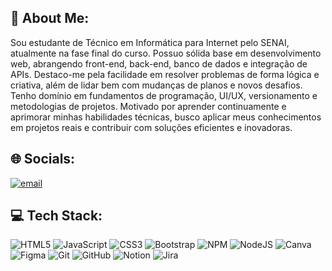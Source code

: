 ## 💫 About Me:
Sou estudante de Técnico em Informática para Internet pelo SENAI, atualmente na fase final do curso. Possuo sólida base em desenvolvimento web, abrangendo front-end, back-end, banco de dados e integração de APIs. Destaco-me pela facilidade em resolver problemas de forma lógica e criativa, além de lidar bem com mudanças de planos e novos desafios. Tenho domínio em fundamentos de programação, UI/UX, versionamento e metodologias de projetos. Motivado por aprender continuamente e aprimorar minhas habilidades técnicas, busco aplicar meus conhecimentos em projetos reais e contribuir com soluções eficientes e inovadoras.


 ## 🌐 Socials:
[![email](https://img.shields.io/badge/Email-D14836?logo=gmail&logoColor=white)](mailto:gui99295@gmail.com) 

## 💻 Tech Stack:
 ![HTML5](https://img.shields.io/badge/html5-%23E34F26.svg?style=for-the-badge&logo=html5&logoColor=white) ![JavaScript](https://img.shields.io/badge/javascript-%23323330.svg?style=for-the-badge&logo=javascript&logoColor=%23F7DF1E)  ![CSS3](https://img.shields.io/badge/css3-%231572B6.svg?style=for-the-badge&logo=css3&logoColor=white) ![Bootstrap](https://img.shields.io/badge/bootstrap-%238511FA.svg?style=for-the-badge&logo=bootstrap&logoColor=white)  ![NPM](https://img.shields.io/badge/NPM-%23CB3837.svg?style=for-the-badge&logo=npm&logoColor=white) ![NodeJS](https://img.shields.io/badge/node.js-6DA55F?style=for-the-badge&logo=node.js&logoColor=white) ![Canva](https://img.shields.io/badge/Canva-%2300C4CC.svg?style=for-the-badge&logo=Canva&logoColor=white) ![Figma](https://img.shields.io/badge/figma-%23F24E1E.svg?style=for-the-badge&logo=figma&logoColor=white) ![Git](https://img.shields.io/badge/git-%23F05033.svg?style=for-the-badge&logo=git&logoColor=white) ![GitHub](https://img.shields.io/badge/github-%23121011.svg?style=for-the-badge&logo=github&logoColor=white)  ![Notion](https://img.shields.io/badge/Notion-%23000000.svg?style=for-the-badge&logo=notion&logoColor=white) ![Jira](https://img.shields.io/badge/jira-%230A0FFF.svg?style=for-the-badge&logo=jira&logoColor=white)
